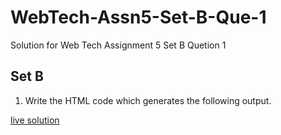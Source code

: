 # WebTech-Assn5-Set-B-Que-1
Solution for Web Tech Assignment 5 Set B Quetion 1

## Set B
1. Write the HTML code which generates the following output.

[live solution](https://sandesh-at-git.github.io/WebTech-Assn5-Set-B-Que-1/)
